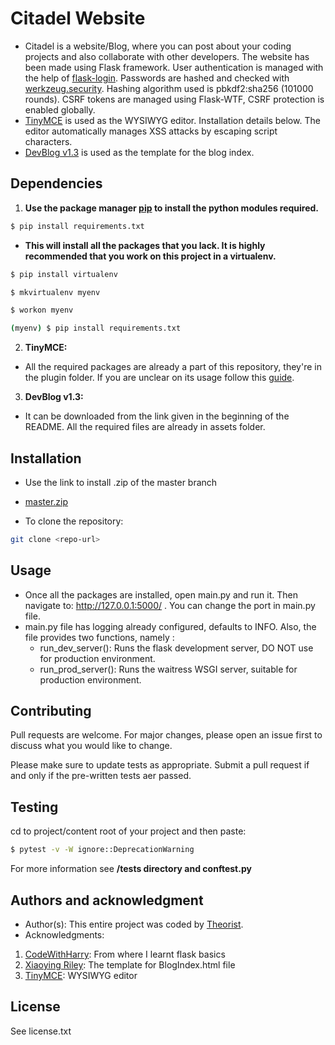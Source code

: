 # Citadel Website

* Citadel is a website/Blog, where you can post about your coding projects and also collaborate with other developers.
The website has been made using Flask framework. User authentication is managed with the help of [flask-login](https://flask-login.readthedocs.io/en/latest/).
Passwords are hashed and checked with [werkzeug.security](https://werkzeug.palletsprojects.com/en/2.0.x/utils/).
Hashing algorithm used is pbkdf2:sha256 (101000 rounds). CSRF tokens are managed using Flask-WTF, CSRF protection is enabled globally.
* [TinyMCE](https://www.tiny.cloud/) is used as the WYSIWYG editor. Installation details below. The editor automatically manages XSS attacks by escaping script characters.
* [DevBlog v1.3](https://themes.3rdwavemedia.com/bootstrap-templates/personal/devblog-free-bootstrap-4-blog-template-for-developers/)
is used as the template for the blog index.
## Dependencies

1. **Use the package manager [pip](https://pip.pypa.io/en/stable/) to install the python modules required.**

```bash
$ pip install requirements.txt
```
* **This will install all the packages that you lack. It is highly recommended that you work on this project in a virtualenv.**
```bash
$ pip install virtualenv
```
```bash
$ mkvirtualenv myenv
```
```bash
$ workon myenv
```
```bash
(myenv) $ pip install requirements.txt
```
2. **TinyMCE:**
* All the required packages are already a part of this repository, they're in the plugin folder. If you are 
unclear on its usage follow this [guide](https://dyclassroom.com/tinymce/how-to-setup-tinymce-text-editor).
3. **DevBlog v1.3:**
* It can be downloaded from the link given in the beginning of the README. All the required files are already in assets folder.

## Installation
* Use the link to install .zip of the master branch

* [master.zip](https://github.com/Theorist-Git/FlaskCRUD/archive/refs/heads/master.zip)
* To clone the repository:
```bash
git clone <repo-url>
```
## Usage
* Once all the packages are installed, open main.py and run it.
Then navigate to:
http://127.0.0.1:5000/
. You can change the port in main.py file.
* main.py file has logging already configured, defaults to INFO. Also, the file provides two functions,
namely :
  * run_dev_server(): Runs the flask development server, DO NOT use for production environment.
  * run_prod_server(): Runs the waitress WSGI server, suitable for production environment.

## Contributing
Pull requests are welcome. For major changes, please open an issue first to discuss what you would like to change.

Please make sure to update tests as appropriate.
Submit a pull request if and only if the pre-written tests aer passed.

## Testing
cd to project/content root of your project and then paste:
```bash
$ pytest -v -W ignore::DeprecationWarning
```
For more information see **/tests directory and conftest.py**

## Authors and acknowledgment
* Author(s): This entire project was coded by [Theorist](https://github.com/Theorist-Git).
* Acknowledgments:
1. [CodeWithHarry](https://www.youtube.com/channel/UCeVMnSShP_Iviwkknt83cww): From where I learnt flask basics
2. [Xiaoying Riley](http://themes.3rdwavemedia.com/): The template for BlogIndex.html file
3. [TinyMCE](https://www.tiny.cloud/): WYSIWYG editor


## License
See license.txt